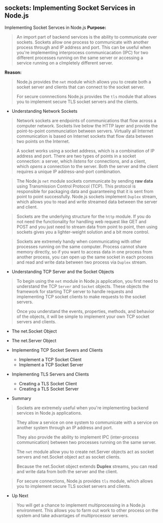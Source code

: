 ## sockets: Implementing Socket Services in Node.js

Implementing Socket Servces in Node.js 
**Purpose:**
> An import part of backend services is the ability to communicate over sockets.
> Sockets allow one process to communicate with another process through and IP address and port.
> This can be useful when you're implementing interprocess communicacation (IPC) for two different processes
> running on the same server or accessing a service running on a clmpletely different server.

**Reason:**
> Node.js provides the `net` module which allows you to create both a socket server and clients that can connect 
> to the socket server.
>
> For secure connnections Node.js provides the `tls` module that allows you to implement secure TLS socket servers
> and the clients.

- Understanding Network Sockets
> Network sockets are endpoints of communications that flow across a computer network. 
> Sockets live below the HTTP layer and provide the point-to-point communciation between servers.
> Virtually all Internet communication is based on Internet sockets that flow data between two points on the Internet.

> A socket works using a socket address, which is a combination of IP address and port.
> There are two types of points in a socket connection: a server, which *listens* for connections, and a
> client, which *opens* a connection to the server.
> Both the server and the client requires a unique IP address-and-port combination.

> The Node.js `net` module sockets communicate by sending **raw data** using Transmission Control Protocol (TCP).
> This protocol is responsible for packaging data and guaranteeing that it is sent from point to point successfully.
> Node.js sockets implement `Duplex` stream, which allows you to read and write streamed data between the server
> and client.

> Sockets are the underlying structure for the `http` module. If you do not need the functionality for handling
> web request like GET and POST and you just need to stream data from point to point, then using sockets gives
> you a lighter-weight solution and a bit more control.

> Sockets are extremely handy when communicating with other processes running on the same computer.
> Process cannot share memory directly, so if you want to access data in one process from another process,
> you can open up the same socket in each process and read and write data between two process via `Duplex` stream.
	
- Understanding TCP Server and the Socket Objects
> To begin using the `net` module in Node.js application, you first need to understand the TCP `Server` and `Socket`
> objects. These objects the framework for starting TCP server to handle requests and implementing TCP socket clients
> to make requests to the socket servers.
>
> Once you understand the events, properties, methods, and behavior of the objects, it will be simple to implement 
> your own TCP socket servers and clients.




  - The net.Socket Object
  - The net.Server Object
	
- Implementing TCP Socket Severs and Clients
  - Implement a TCP Socket Client
  - Implement a TCP Socket Server
  
- Implementing TLS Servers and Clients
  - Creating a TLS Socket Client
  - Creating a TLS Socket Server
  	
- Summary
> Sockets are extremely useful when you're implementing backend services in Node.js
> applications. 

> They allow a service on one system to communicate with a service on another system
> through an IP address and port.
>
> They also provide the ability to implement IPC (inter-process communication) 
> between two processes running on the same server.
>
> The `net` module allow you to create net.Server objects act as socket servers and 
> net.Socket object act as socket clients.
>
> Because the net.Socket object extends **Duplex** streams, you can read and write data
> from both the server and the client.

> For secure connections, Node.js provides `tls` module, which allows you to implement
> secure TLS socket servers and clients.

- Up Next
> You will get a chance to implement multiprocessing in a Node.js environment. This
> allows you to farm out work to other process on the system and take advantages
> of multiprocessor servers.

